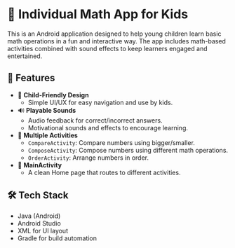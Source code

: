 # 📱 Individual Math App for Kids

This is an Android application designed to help young children learn basic math operations in a fun and interactive way. The app includes math-based activities combined with sound effects to keep learners engaged and entertained.

## 🎯 Features

- 🧒 **Child-Friendly Design**
  - Simple UI/UX for easy navigation and use by kids.
- 🔊 **Playable Sounds**
  - Audio feedback for correct/incorrect answers.
  - Motivational sounds and effects to encourage learning.
- 📱 **Multiple Activities**
  - `CompareActivity`: Compare numbers using bigger/smaller.
  - `ComposeActivity`: Compose numbers using different math operations.
  - `OrderActivity`: Arrange numbers in order.
- 🧮 **MainActivity**
  - A clean Home page that routes to different activities.

## 🛠️ Tech Stack

- Java (Android)
- Android Studio
- XML for UI layout
- Gradle for build automation
